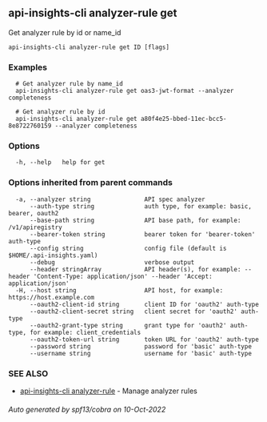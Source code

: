 ## api-insights-cli analyzer-rule get

Get analyzer rule by id or name_id

```
api-insights-cli analyzer-rule get ID [flags]
```

### Examples

```
  # Get analyzer rule by name_id
  api-insights-cli analyzer-rule get oas3-jwt-format --analyzer completeness

  # Get analyzer rule by id
  api-insights-cli analyzer-rule get a80f4e25-bbed-11ec-bcc5-8e8722760159 --analyzer completeness
```

### Options

```
  -h, --help   help for get
```

### Options inherited from parent commands

```
  -a, --analyzer string               API spec analyzer
      --auth-type string              auth type, for example: basic, bearer, oauth2
      --base-path string              API base path, for example: /v1/apiregistry
      --bearer-token string           bearer token for 'bearer-token' auth-type
      --config string                 config file (default is $HOME/.api-insights.yaml)
      --debug                         verbose output
      --header stringArray            API header(s), for example: --header 'Content-Type: application/json' --header 'Accept: application/json'
  -H, --host string                   API host, for example: https://host.example.com
      --oauth2-client-id string       client ID for 'oauth2' auth-type
      --oauth2-client-secret string   client secret for 'oauth2' auth-type
      --oauth2-grant-type string      grant type for 'oauth2' auth-type, for example: client_credentials
      --oauth2-token-url string       token URL for 'oauth2' auth-type
      --password string               password for 'basic' auth-type
      --username string               username for 'basic' auth-type
```

### SEE ALSO

* [api-insights-cli analyzer-rule](api-insights-cli_analyzer-rule.md)	 - Manage analyzer rules

###### Auto generated by spf13/cobra on 10-Oct-2022
